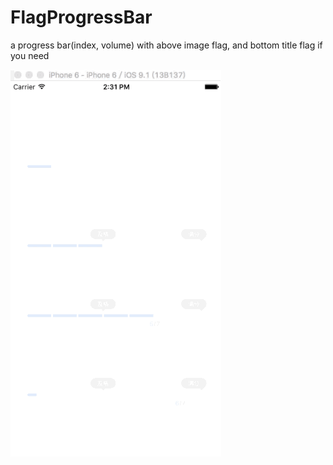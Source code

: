 # FlagProgressBar
a progress bar(index, volume) with above image flag, and bottom title flag if you need


![Alt Text](https://raw.githubusercontent.com/liuzhiyi1992/FlagProgressBar/master/FlagProgressBar/image/display_two.gif)


